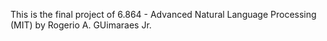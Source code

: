 This is the final project of 6.864 - Advanced Natural Language Processing (MIT) by Rogerio A. GUimaraes Jr.